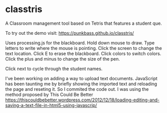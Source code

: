 # classtris
A Classroom management tool based on Tetris that features a student que.

To try out the demo visit: https://punkbass.github.io/classtris/

Uses processing.js for the blackboard. Hold down mouse to draw. Type letters to write where the mouse is pointing. Click the screen to change the text location.
 Click E to erase the blackboard. Click colors to switch colors. Click the plus and minus to change the size of the pen.
 
 Click next to cycle through the student names.
 
 I've been working on adding a way to upload text documents. JavaScript has been taunting me by briefly showing the imported text and reloading the page and reseting it. So I commited the code out. I was using the method proposed by This Could Be Better https://thiscouldbebetter.wordpress.com/2012/12/18/loading-editing-and-saving-a-text-file-in-html5-using-javascrip/
